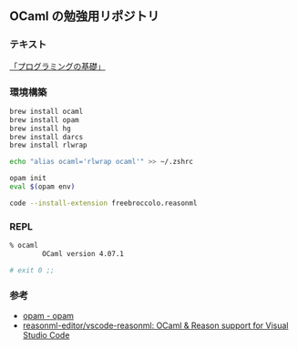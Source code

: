 ## OCaml の勉強用リポジトリ

### テキスト

[「プログラミングの基礎」](http://pllab.is.ocha.ac.jp/~asai/book/Top.html)

### 環境構築

```sh
brew install ocaml
brew install opam
brew install hg
brew install darcs
brew install rlwrap

echo "alias ocaml='rlwrap ocaml'" >> ~/.zshrc

opam init
eval $(opam env)

code --install-extension freebroccolo.reasonml
```

### REPL

```sh
% ocaml
        OCaml version 4.07.1

# exit 0 ;;
```

### 参考

- [opam \- opam](https://opam.ocaml.org/)
- [reasonml\-editor/vscode\-reasonml: OCaml & Reason support for Visual Studio Code](https://github.com/reasonml-editor/vscode-reasonml)
